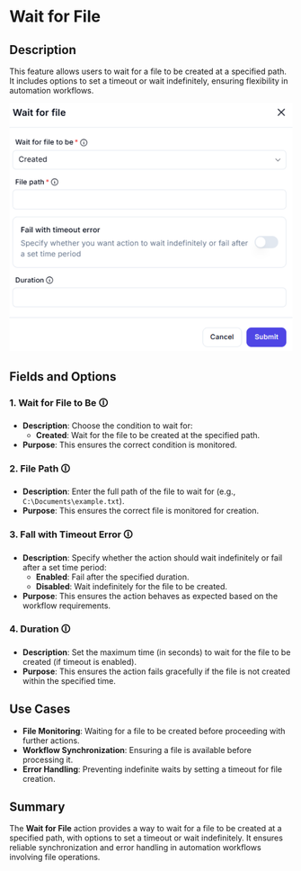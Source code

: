 # Wait for File  

## Description

This feature allows users to wait for a file to be created at a specified path. It includes options to set a timeout or wait indefinitely, ensuring flexibility in automation workflows.  

![Wait for File](wait-for-file.png)  

## Fields and Options  

### 1. **Wait for File to Be** 🛈

- **Description**: Choose the condition to wait for:  
  - **Created**: Wait for the file to be created at the specified path.  
- **Purpose**: This ensures the correct condition is monitored.  

### 2. **File Path** 🛈

- **Description**: Enter the full path of the file to wait for (e.g., `C:\Documents\example.txt`).  
- **Purpose**: This ensures the correct file is monitored for creation.  

### 3. **Fall with Timeout Error** 🛈

- **Description**: Specify whether the action should wait indefinitely or fail after a set time period:  
  - **Enabled**: Fail after the specified duration.  
  - **Disabled**: Wait indefinitely for the file to be created.  
- **Purpose**: This ensures the action behaves as expected based on the workflow requirements.  

### 4. **Duration** 🛈

- **Description**: Set the maximum time (in seconds) to wait for the file to be created (if timeout is enabled).  
- **Purpose**: This ensures the action fails gracefully if the file is not created within the specified time.

## Use Cases

- **File Monitoring**: Waiting for a file to be created before proceeding with further actions.  
- **Workflow Synchronization**: Ensuring a file is available before processing it.  
- **Error Handling**: Preventing indefinite waits by setting a timeout for file creation.  

## Summary

The **Wait for File** action provides a way to wait for a file to be created at a specified path, with options to set a timeout or wait indefinitely. It ensures reliable synchronization and error handling in automation workflows involving file operations.
